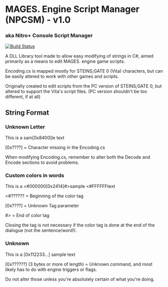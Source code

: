# MAGES. Engine Script Manager (NPCSM) - v1.0
### aka Nitro+ Console Script Manager
[![Build Status](https://travis-ci.org/ForumHulp/pageaddon.svg?branch=master)](http://vnx.uvnworks.com)

A DLL Library tool made to allow easy modifying of strings in C#, aimed primarily as a means to edit MAGES. engine game scripts.

Encoding.cs is mapped mostly for STEINS;GATE 0 (Vita) characters, but can be easily altered to work with other games and scripts.

Originally created to edit scripts from the PC version of STEINS;GATE 0, but altered to support the Vita's script files. (PC version shouldn't be too different, if at all)


## String Format

### Unknown Letter
This is a sam[0x8400]le text

[0x????] = Character missing in the Encoding.cs

When modifying Encoding.cs, remember to alter both the Decode and Encode sections to avoid problems.


### Custom colors in words
This is a <#000000[0x2414]#>sample <#FFFFFFtext

<#?????? = Beginning of the color tag

[0x????] = Unknown Tag parameter

\#> = End of color tag

Closing the tag is not necessary if the color tag is done at the end of the dialogue (not the sentence/word!).


### Unknown
This is a [0x112233...] sample text

[0x??????] \(3 bytes or more of length) = Unknown command, and most likely has to do with engine triggers or flags.

Do not alter those unless you're absolutely certain of what you're doing.
